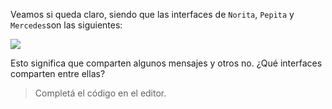 Veamos si queda claro, siendo que las interfaces de `Norita`, `Pepita` y `Mercedes`son las siguientes: 

<!--
@startuml
interface Pepita {
   int energia
   void cantar
   void comer_lombriz
   void volar_en_circulos
}

interface Norita {
   void cantar
   void comer_lombriz
   void volar_en_circulos
}

interface Mercedes {
   void cantar
}
@enduml
-->

<img src="http://www.plantuml.com/plantuml/png/hOqn3i9030JxUuK_HCGFJiPPaAMBZJQN5A3y7T4S1MtAcMB6euDtDSWLJ-ygxo8Y7bqGuCFrYtlwBARHbJ_C1QmjbnlzDUoUJLaHrPosjLpBKOgFnvGSZzEY5z0mO_tF7Xy0"/>

Esto significa que comparten algunos mensajes y otros no. ¿Qué interfaces comparten entre ellas? 

> Completá el código en el editor.